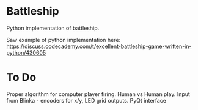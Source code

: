 # Battleship

Python implementation of battleship.

Saw example of python implementation here:
https://discuss.codecademy.com/t/excellent-battleship-game-written-in-python/430605

# To Do

Proper algorithm for computer player firing.
Human vs Human play.
Input from Blinka - encoders for x/y, LED grid outputs.
PyQt interface

